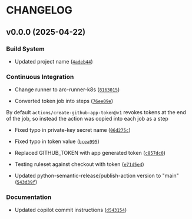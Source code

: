 # CHANGELOG


## v0.0.0 (2025-04-22)

### Build System

- Updated project name
  ([`4adeb44`](https://github.com/ucm-cse-prg/test-forge/commit/4adeb44772ddb7d6a9289b031d99788d1f7a34a4))

### Continuous Integration

- Change runner to arc-runner-k8s
  ([`8163015`](https://github.com/ucm-cse-prg/test-forge/commit/81630152d02db64ef0ae1a54397fde98719b3bae))

- Converted token job into steps
  ([`76ee09e`](https://github.com/ucm-cse-prg/test-forge/commit/76ee09e86b666d7ad155e932cf97a8351cd30721))

By default `actions/create-github-app-token@v1` revokes tokens at the end of the job, so instead the
  action was copied into each job as a step

- Fixed typo in private-key secret name
  ([`06d275c`](https://github.com/ucm-cse-prg/test-forge/commit/06d275c0fc9cb0373c12ee82321e8480dd3da3ce))

- Fixed typo in token value
  ([`bcea995`](https://github.com/ucm-cse-prg/test-forge/commit/bcea99551fc8717ff2b53d18d64237755ce74cd8))

- Replaced GITHUB_TOKEN with app generated token
  ([`c857dc0`](https://github.com/ucm-cse-prg/test-forge/commit/c857dc094e12568274740fd86d5fe1d0e1786faa))

- Testing ruleset against checkout with token
  ([`e71d5e4`](https://github.com/ucm-cse-prg/test-forge/commit/e71d5e47a4f067e9b1537af4315d6addb48ba445))

- Updated python-semantic-release/publish-action version to "main"
  ([`543d39f`](https://github.com/ucm-cse-prg/test-forge/commit/543d39fb72edebb64e8853aae862731fed1bc3f9))

### Documentation

- Updated copilot commit instructions
  ([`d543154`](https://github.com/ucm-cse-prg/test-forge/commit/d543154c37863919477b7343aab1d89f80162cf0))
